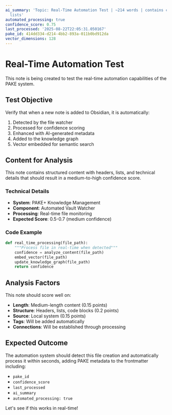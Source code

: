 ```yaml
---
ai_summary: 'Topic: Real-Time Automation Test | ~214 words | contains code | includes
  lists'
automated_processing: true
confidence_score: 0.75
last_processed: '2025-08-22T22:05:31.050167'
pake_id: 414dd334-d214-4bb2-893a-011b0bd912da
vector_dimensions: 128
---
```


# Real-Time Automation Test

This note is being created to test the real-time automation capabilities of the PAKE system.

## Test Objective
Verify that when a new note is added to Obsidian, it is automatically:
1. Detected by the file watcher
2. Processed for confidence scoring
3. Enhanced with AI-generated metadata
4. Added to the knowledge graph
5. Vector embedded for semantic search

## Content for Analysis
This note contains structured content with headers, lists, and technical details that should result in a medium-to-high confidence score.

### Technical Details
- **System**: PAKE+ Knowledge Management
- **Component**: Automated Vault Watcher
- **Processing**: Real-time file monitoring
- **Expected Score**: 0.5-0.7 (medium confidence)

### Code Example
```python
def real_time_processing(file_path):
    """Process file in real-time when detected"""
    confidence = analyze_content(file_path)
    embed_vector(file_path)
    update_knowledge_graph(file_path)
    return confidence
```

## Analysis Factors
This note should score well on:
- **Length**: Medium-length content (0.15 points)
- **Structure**: Headers, lists, code blocks (0.2 points) 
- **Source**: Local system (0.15 points)
- **Tags**: Will be added automatically
- **Connections**: Will be established through processing

## Expected Outcome
The automation system should detect this file creation and automatically process it within seconds, adding PAKE metadata to the frontmatter including:
- `pake_id`
- `confidence_score`
- `last_processed`
- `ai_summary`
- `automated_processing: true`

Let's see if this works in real-time!